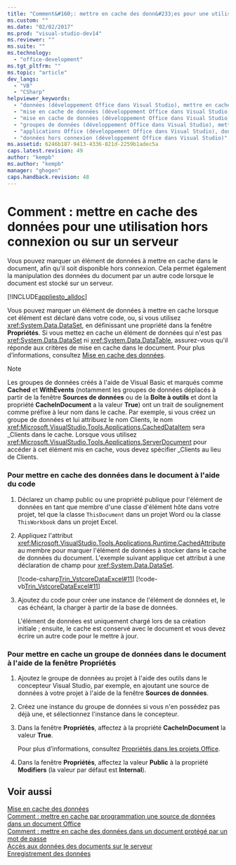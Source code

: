 ```yaml
---
title: "Comment&#160;: mettre en cache des donn&#233;es pour une utilisation hors connexion ou sur un serveur | Microsoft Docs"
ms.custom: ""
ms.date: "02/02/2017"
ms.prod: "visual-studio-dev14"
ms.reviewer: ""
ms.suite: ""
ms.technology: 
  - "office-development"
ms.tgt_pltfrm: ""
ms.topic: "article"
dev_langs: 
  - "VB"
  - "CSharp"
helpviewer_keywords: 
  - "données (développement Office dans Visual Studio), mettre en cache"
  - "mise en cache de données (développement Office dans Visual Studio), utilisation hors connexion"
  - "mise en cache de données (développement Office dans Visual Studio), utilisation du serveur"
  - "groupes de données (développement Office dans Visual Studio), mettre en cache"
  - "applications Office (développement Office dans Visual Studio), données"
  - "données hors connexion (développement Office dans Visual Studio)"
ms.assetid: 6246b187-9413-4336-821d-2259b1adec5a
caps.latest.revision: 49
author: "kempb"
ms.author: "kempb"
manager: "ghogen"
caps.handback.revision: 48
---
```

# Comment&#160;: mettre en cache des donn&#233;es pour une utilisation hors connexion ou sur un serveur
  Vous pouvez marquer un élément de données à mettre en cache dans le document, afin qu'il soit disponible hors connexion.  Cela permet également la manipulation des données du document par un autre code lorsque le document est stocké sur un serveur.  
  
 [!INCLUDE[appliesto_alldoc](../vsto/includes/appliesto-alldoc-md.md)]  
  
 Vous pouvez marquer un élément de données à mettre en cache lorsque cet élément est déclaré dans votre code, ou, si vous utilisez <xref:System.Data.DataSet>, en définissant une propriété dans la fenêtre **Propriétés**.  Si vous mettez en cache un élément de données qui n'est pas <xref:System.Data.DataSet> ni <xref:System.Data.DataTable>, assurez\-vous qu'il réponde aux critères de mise en cache dans le document.  Pour plus d’informations, consultez [Mise en cache des données](../vsto/caching-data.md).  
  
> [!NOTE]  
>  Les groupes de données créés à l'aide de Visual Basic et marqués comme **Cached** et **WithEvents** \(notamment les groupes de données déplacés à partir de la fenêtre **Sources de données** ou de la **Boîte à outils** et dont la propriété **CacheInDocument** a la valeur **True**\) ont un trait de soulignement comme préfixe à leur nom dans le cache.  Par exemple, si vous créez un groupe de données et lui attribuez le nom Clients, le nom <xref:Microsoft.VisualStudio.Tools.Applications.CachedDataItem> sera \_Clients dans le cache.  Lorsque vous utilisez <xref:Microsoft.VisualStudio.Tools.Applications.ServerDocument> pour accéder à cet élément mis en cache, vous devez spécifier \_Clients au lieu de Clients.  
  
### Pour mettre en cache des données dans le document à l'aide du code  
  
1.  Déclarez un champ public ou une propriété publique pour l'élément de données en tant que membre d'une classe d'élément hôte dans votre projet, tel que la classe `ThisDocument` dans un projet Word ou la classe `ThisWorkbook` dans un projet Excel.  
  
2.  Appliquez l'attribut <xref:Microsoft.VisualStudio.Tools.Applications.Runtime.CachedAttribute> au membre pour marquer l'élément de données à stocker dans le cache de données du document.  L'exemple suivant applique cet attribut à une déclaration de champ pour <xref:System.Data.DataSet>.  
  
     [!code-csharp[Trin_VstcoreDataExcel#11](../snippets/csharp/VS_Snippets_OfficeSP/Trin_VstcoreDataExcel/CS/Sheet1.cs#11)]
     [!code-vb[Trin_VstcoreDataExcel#11](../snippets/visualbasic/VS_Snippets_OfficeSP/Trin_VstcoreDataExcel/VB/Sheet1.vb#11)]  
  
3.  Ajoutez du code pour créer une instance de l'élément de données et, le cas échéant, la charger à partir de la base de données.  
  
     L'élément de données est uniquement chargé lors de sa création initiale ; ensuite, le cache est conservé avec le document et vous devez écrire un autre code pour le mettre à jour.  
  
### Pour mettre en cache un groupe de données dans le document à l'aide de la fenêtre Propriétés  
  
1.  Ajoutez le groupe de données au projet à l'aide des outils dans le concepteur Visual Studio, par exemple, en ajoutant une source de données à votre projet à l'aide de la fenêtre **Sources de données**.  
  
2.  Créez une instance du groupe de données si vous n'en possédez pas déjà une, et sélectionnez l'instance dans le concepteur.  
  
3.  Dans la fenêtre **Propriétés**, affectez à la propriété **CacheInDocument** la valeur **True**.  
  
     Pour plus d’informations, consultez [Propriétés dans les projets Office](../vsto/properties-in-office-projects.md).  
  
4.  Dans la fenêtre **Propriétés**, affectez la valeur **Public** à la propriété **Modifiers** \(la valeur par défaut est **Internal**\).  
  
## Voir aussi  
 [Mise en cache des données](../vsto/caching-data.md)   
 [Comment : mettre en cache par programmation une source de données dans un document Office](../vsto/how-to-programmatically-cache-a-data-source-in-an-office-document.md)   
 [Comment : mettre en cache des données dans un document protégé par un mot de passe](../vsto/how-to-cache-data-in-a-password-protected-document.md)   
 [Accès aux données des documents sur le serveur](../vsto/accessing-data-in-documents-on-the-server.md)   
 [Enregistrement des données](../data-tools/saving-data.md)  
  
  